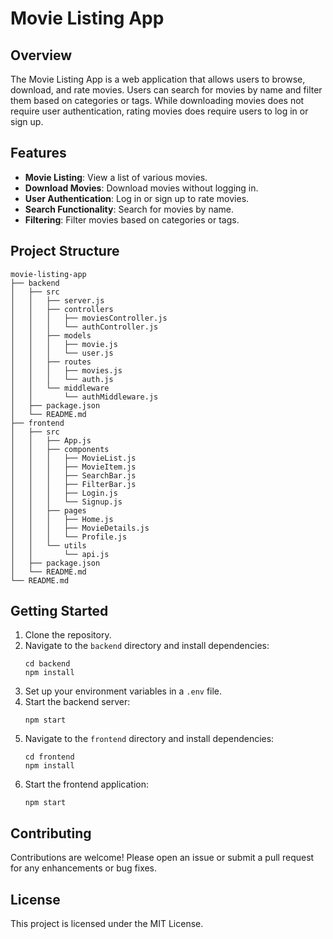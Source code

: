 # Movie Listing App

## Overview
The Movie Listing App is a web application that allows users to browse, download, and rate movies. Users can search for movies by name and filter them based on categories or tags. While downloading movies does not require user authentication, rating movies does require users to log in or sign up.

## Features
- **Movie Listing**: View a list of various movies.
- **Download Movies**: Download movies without logging in.
- **User Authentication**: Log in or sign up to rate movies.
- **Search Functionality**: Search for movies by name.
- **Filtering**: Filter movies based on categories or tags.

## Project Structure
```
movie-listing-app
├── backend
│   ├── src
│   │   ├── server.js
│   │   ├── controllers
│   │   │   ├── moviesController.js
│   │   │   └── authController.js
│   │   ├── models
│   │   │   ├── movie.js
│   │   │   └── user.js
│   │   ├── routes
│   │   │   ├── movies.js
│   │   │   └── auth.js
│   │   └── middleware
│   │       └── authMiddleware.js
│   ├── package.json
│   └── README.md
├── frontend
│   ├── src
│   │   ├── App.js
│   │   ├── components
│   │   │   ├── MovieList.js
│   │   │   ├── MovieItem.js
│   │   │   ├── SearchBar.js
│   │   │   ├── FilterBar.js
│   │   │   ├── Login.js
│   │   │   └── Signup.js
│   │   ├── pages
│   │   │   ├── Home.js
│   │   │   ├── MovieDetails.js
│   │   │   └── Profile.js
│   │   └── utils
│   │       └── api.js
│   ├── package.json
│   └── README.md
└── README.md
```

## Getting Started
1. Clone the repository.
2. Navigate to the `backend` directory and install dependencies:
   ```
   cd backend
   npm install
   ```
3. Set up your environment variables in a `.env` file.
4. Start the backend server:
   ```
   npm start
   ```
5. Navigate to the `frontend` directory and install dependencies:
   ```
   cd frontend
   npm install
   ```
6. Start the frontend application:
   ```
   npm start
   ```

## Contributing
Contributions are welcome! Please open an issue or submit a pull request for any enhancements or bug fixes.

## License
This project is licensed under the MIT License.